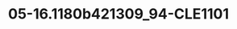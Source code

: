 ---
title: 05-16.1180b421309_94-CLE1101
image: 05-16.1180b421309_94-CLE1101.jpg
brand: sposo
layout: vestito
---